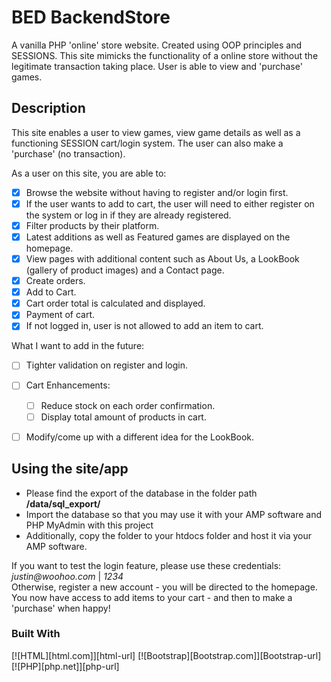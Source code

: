 # BED BackendStore
A vanilla PHP 'online' store website. Created using OOP principles and SESSIONS. This site mimicks the functionality of a online store without the legitimate transaction taking place. User is able to view and 'purchase' games. 

## Description
This site enables a user to view games, view game details as well as a functioning SESSION cart/login system. The user can also make a 'purchase' (no transaction).

As a user on this site, you are able to:

- [x] Browse the website without having to register and/or login first.
- [x] If the user wants to add to cart, the user will need to either register on the system or log in if they are already registered.
- [x] Filter products by their platform.
- [x] Latest additions as well as Featured games are displayed on the homepage.
- [x] View pages with additional content such as About Us, a LookBook (gallery of product images) and a Contact page.
- [x] Create orders.
- [x] Add to Cart.
- [x] Cart order total is calculated and displayed.
- [x] Payment of cart.
- [x] If not logged in, user is not allowed to add an item to cart.

What I want to add in the future:
- [ ] Tighter validation on register and login.
- [ ] Cart Enhancements:
    - [ ] Reduce stock on each order confirmation.
    - [ ] Display total amount of products in cart.
- [ ] Modify/come up with a different idea for the LookBook.


## Using the site/app

- Please find the export of the database in the folder path **/data/sql_export/**
- Import the database so that you may use it with your AMP software and PHP MyAdmin with this project
- Additionally, copy the folder to your htdocs folder and host it via your AMP software.

If you want to test the login feature, please use these credentials: _justin@woohoo.com_ | _1234_<br>
Otherwise, register a new account - you will be directed to the homepage.<br>
You now have access to add items to your cart - and then to make a 'purchase' when happy!<br>


### Built With
[![HTML][html.com]][html-url]
[![Bootstrap][Bootstrap.com]][Bootstrap-url]
[![PHP][php.net]][php-url]


